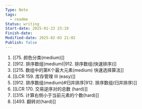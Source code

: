 ```yaml
---
Type: Note
tags:
  - readme
Status: writing
Start-date: 2025-01-23 23:19
Finish-date: 
Modified-date: 2025-02-03 21:02
Publish: false
---
```


1. [[75. 颜色分类(medium)]]
2. [[912. 排序数组(medium)|912. 排序数组(快速排序)]]
3. [[215. 数组中的第K个最大元素(medium) 快速选择算法]]
4. [[LCR 159. 库存管理 III (easy)]]
5. [[912. 排序数组(medium)#归并排序|912. 排序数组(归并排序)]]
6. [[LCR 170. 交易逆序对的总数 (hard)]]
7. [[315. 计算右侧小于当前元素的个数(hard)]]
8. [[493. 翻转对(hard)]]